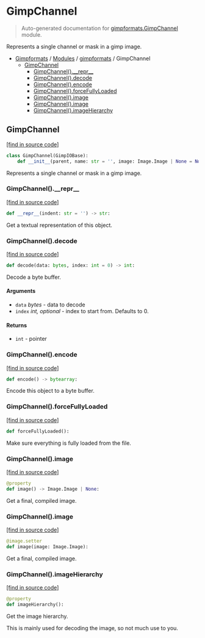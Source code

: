 # GimpChannel

> Auto-generated documentation for [gimpformats.GimpChannel](../../gimpformats/GimpChannel.py) module.

Represents a single channel or mask in a gimp image.

- [Gimpformats](../README.md#gimpformats-index) / [Modules](../README.md#gimpformats-modules) / [gimpformats](index.md#gimpformats) / GimpChannel
    - [GimpChannel](#gimpchannel)
        - [GimpChannel().\_\_repr\_\_](#gimpchannel__repr__)
        - [GimpChannel().decode](#gimpchanneldecode)
        - [GimpChannel().encode](#gimpchannelencode)
        - [GimpChannel().forceFullyLoaded](#gimpchannelforcefullyloaded)
        - [GimpChannel().image](#gimpchannelimage)
        - [GimpChannel().image](#gimpchannelimage)
        - [GimpChannel().imageHierarchy](#gimpchannelimagehierarchy)

## GimpChannel

[[find in source code]](../../gimpformats/GimpChannel.py#L12)

```python
class GimpChannel(GimpIOBase):
    def __init__(parent, name: str = '', image: Image.Image | None = None):
```

Represents a single channel or mask in a gimp image.

### GimpChannel().\_\_repr\_\_

[[find in source code]](../../gimpformats/GimpChannel.py#L99)

```python
def __repr__(indent: str = '') -> str:
```

Get a textual representation of this object.

### GimpChannel().decode

[[find in source code]](../../gimpformats/GimpChannel.py#L33)

```python
def decode(data: bytes, index: int = 0) -> int:
```

Decode a byte buffer.

#### Arguments

- `data` *bytes* - data to decode
- `index` *int, optional* - index to start from. Defaults to 0.

#### Returns

- `int` - pointer

### GimpChannel().encode

[[find in source code]](../../gimpformats/GimpChannel.py#L53)

```python
def encode() -> bytearray:
```

Encode this object to a byte buffer.

### GimpChannel().forceFullyLoaded

[[find in source code]](../../gimpformats/GimpChannel.py#L81)

```python
def forceFullyLoaded():
```

Make sure everything is fully loaded from the file.

### GimpChannel().image

[[find in source code]](../../gimpformats/GimpChannel.py#L66)

```python
@property
def image() -> Image.Image | None:
```

Get a final, compiled image.

### GimpChannel().image

[[find in source code]](../../gimpformats/GimpChannel.py#L71)

```python
@image.setter
def image(image: Image.Image):
```

Get a final, compiled image.

### GimpChannel().imageHierarchy

[[find in source code]](../../gimpformats/GimpChannel.py#L87)

```python
@property
def imageHierarchy():
```

Get the image hierarchy.

This is mainly used for decoding the image, so
not much use to you.
